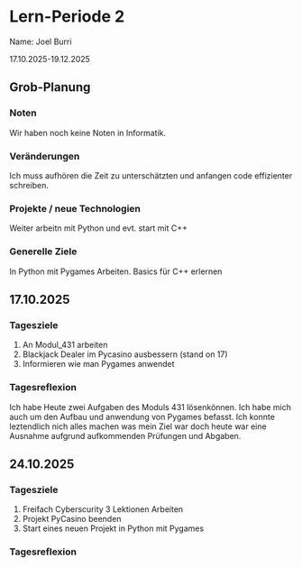 # Lern-Periode 2
Name: Joel Burri

17.10.2025-19.12.2025

## Grob-Planung
### Noten
Wir haben noch keine Noten in Informatik.

### Veränderungen
Ich muss aufhören die Zeit zu unterschätzten und anfangen code effizienter schreiben.

### Projekte / neue Technologien
Weiter arbeitn mit Python und evt. start mit C++

### Generelle Ziele
In Python mit Pygames Arbeiten.
Basics für C++ erlernen

## 17.10.2025
### Tagesziele 
1. An Modul_431 arbeiten
2. Blackjack Dealer im Pycasino ausbessern (stand on 17)
3. Informieren wie man Pygames anwendet
### Tagesreflexion
Ich habe Heute zwei Aufgaben des Moduls 431 lösenkönnen. Ich habe mich auch um den Aufbau und anwendung von Pygames befasst. Ich konnte leztendlich nich alles machen was mein Ziel war doch heute war eine Ausnahme aufgrund aufkommenden Prüfungen und Abgaben.

## 24.10.2025
### Tagesziele
1. Freifach Cyberscurity 3 Lektionen Arbeiten
2. Projekt PyCasino beenden
3. Start eines neuen Projekt in Python mit Pygames
### Tagesreflexion
